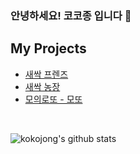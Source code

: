 ### 안녕하세요! 코코종 입니다 🤗

<!--
**kokojong/kokojong** is a ✨ _special_ ✨ repository because its `README.md` (this file) appears on your GitHub profile.

Here are some ideas to get you started:

- 🔭 I’m currently working on ...
- 🌱 I’m currently learning ...
- 👯 I’m looking to collaborate on ...
- 🤔 I’m looking for help with ...
- 💬 Ask me about ...
- 📫 How to reach me: ...
- 😄 Pronouns: ...
- ⚡ Fun fact: ...
-->

## My Projects
- [새싹 프렌즈](https://github.com/kokojong/SeSAC_Project/tree/master/SeSAC_Friends)
- [새싹 농장](https://github.com/kokojong/SeSAC_Project/tree/master/SeSAC_week14_SeSACFarm)
- [모의로또 - 모또](https://github.com/kokojong/SeSAC_Motto)



</br>

![kokojong's github stats](https://github-readme-stats.vercel.app/api?username=kokojong&show_icons=true)

<!-- [![kokojong's github stats](https://github-readme-stats.vercel.app/api/top-langs/?username=kokojong&show_icons=true&hide_border=true&title_color=004386&icon_color=004386&layout=compact)](https://github.com/kokojong)

[![Solved.ac 프로필](http://mazassumnida.wtf/api/generate_badge?boj=kokojong)](https://solved.ac/kokojong) -->
